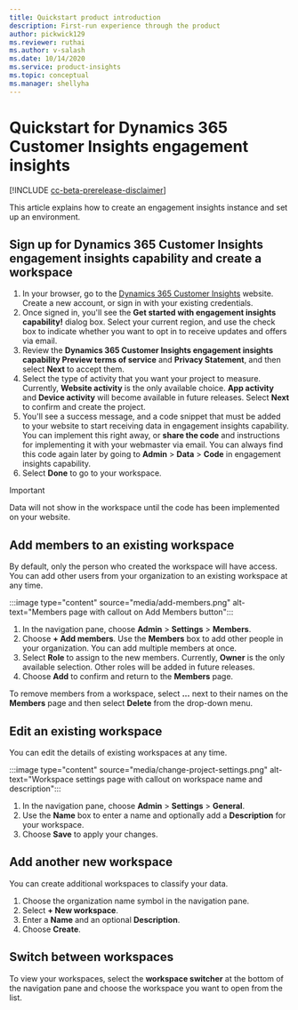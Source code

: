```yaml
---
title: Quickstart product introduction 
description: First-run experience through the product
author: pickwick129
ms.reviewer: ruthai
ms.author: v-salash
ms.date: 10/14/2020
ms.service: product-insights
ms.topic: conceptual
ms.manager: shellyha
---
```


# Quickstart for Dynamics 365 Customer Insights engagement insights

[!INCLUDE [cc-beta-prerelease-disclaimer](includes/cc-beta-prerelease-disclaimer.md)]

This article explains how to create an engagement insights instance and set up an environment.

## Sign up for  Dynamics 365 Customer Insights engagement insights capability and create a workspace

1. In your browser, go to the [Dynamics 365 Customer Insights](https://pi.dynamics.com/) website. Create a new account, or sign in with your existing credentials.
2. Once signed in, you'll see the **Get started with engagement insights capability!** dialog box. Select your current region, and use the check box to indicate whether you want to opt in to receive updates and offers via email.
3. Review the **Dynamics 365 Customer Insights engagement insights capability Preview terms of service** and **Privacy Statement**, and then select **Next** to accept them.
4. Select the type of activity that you want your project to measure. Currently, **Website activity** is the only available choice. **App activity** and **Device activity** will become available in future releases. Select **Next** to confirm and create the project.
5. You'll see a success message, and a code snippet that must be added to your website to start receiving data in  engagement insights capability. You can implement this right away, or **share the code** and instructions for implementing it with your webmaster via email. You can always find this code again later by going to **Admin** > **Data** > **Code** in engagement insights capability.
6. Select **Done** to go to your workspace.

> [!IMPORTANT]
> Data will not show in the workspace until the code has been implemented on your website.

## Add members to an existing workspace

By default, only the person who created the workspace will have access. You can add other users from your organization to an existing workspace at any time.

:::image type="content" source="media/add-members.png" alt-text="Members page with callout on Add Members button":::

1. In the navigation pane, choose **Admin** > **Settings** > **Members**.
2. Choose **+ Add members**. Use the  **Members** box to add other people in your organization. You can add multiple members at once.
3. Select **Role** to assign to the new members. Currently, **Owner** is the only available selection. Other roles will be added in future releases.
4. Choose **Add** to confirm and return to the **Members** page.

To remove members from a workspace, select **...** next to their names on the **Members** page and then select **Delete** from the drop-down menu.

## Edit an existing workspace

You can edit the details of existing workspaces at any time.

:::image type="content" source="media/change-project-settings.png" alt-text="Workspace settings page with callout on workspace name and description":::

1. In the navigation pane, choose **Admin** > **Settings** > **General**.
1. Use the  **Name** box to enter a name and optionally add a **Description** for your workspace.
1. Choose **Save** to apply your changes.

## Add another new workspace

You can create additional workspaces to classify your data.

1. Choose the organization name symbol in the navigation pane.
2. Select **+ New workspace**.
3. Enter a **Name** and an optional **Description**.
4. Choose **Create**.

## Switch between workspaces

To view your workspaces, select the **workspace switcher** at the bottom of the navigation pane
 and choose the workspace you want to open from the list.
